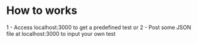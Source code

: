 # How to works
 
1 - Access localhost:3000 to get a predefined test
or
2 - Post some JSON file at localhost:3000 to input your own test
